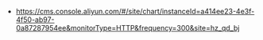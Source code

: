  - https://cms.console.aliyun.com/#/site/chart/instanceId=a414ee23-4e3f-4f50-ab97-0a87287954ee&monitorType=HTTP&frequency=300&site=hz_qd_bj
